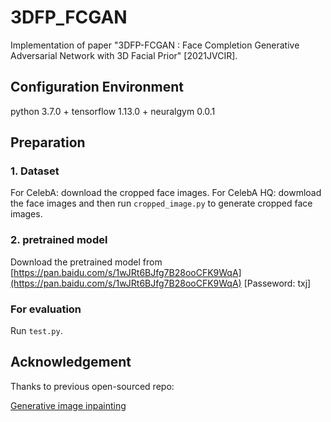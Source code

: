 # 3DFP_FCGAN

 Implementation of paper "3DFP-FCGAN : Face Completion Generative Adversarial Network with 3D Facial Prior" [2021JVCIR].
 
## Configuration Environment

python 3.7.0 + tensorflow 1.13.0 + neuralgym 0.0.1

## Preparation

### 1. Dataset

For CelebA: download the cropped face images.
For CelebA HQ: dowmload the face images and then run `cropped_image.py` to generate cropped face images.

### 2. pretrained model

Download the pretrained model from [https://pan.baidu.com/s/1wJRt6BJfg7B28ooCFK9WqA](https://pan.baidu.com/s/1wJRt6BJfg7B28ooCFK9WqA) [Passeword: txj]

### For evaluation

Run `test.py`.

## Acknowledgement

Thanks to previous open-sourced repo:

[Generative image inpainting](https://github.com/JiahuiYu/generative_inpainting)

